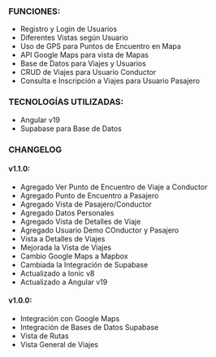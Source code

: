 ### FUNCIONES:

- Registro y Login de Usuarios
- Diferentes Vistas según Usuario
- Uso de GPS para Puntos de Encuentro en Mapa
- API Google Maps para vista de Mapas
- Base de Datos para Viajes y Usuarios
- CRUD de Viajes para Usuario Conductor
- Consulta e Inscripción a Viajes para Usuario Pasajero

### TECNOLOGÍAS UTILIZADAS:

- Angular v19
- Supabase para Base de Datos

### CHANGELOG

#### v1.1.0:

- Agregado Ver Punto de Encuentro de Viaje a Conductor
- Agregado Punto de Encuentro a Pasajero
- Agregado Vista de Pasajero/Conductor
- Agregado Datos Personales
- Agregado Vista de Detalles de Viaje
- Agregado Usuario Demo COnductor y Pasajero
- Vista a Detalles de Viajes
- Mejorada la Vista de Viajes
- Cambio Google Maps a Mapbox
- Cambiada la Integración de Supabase
- Actualizado a Ionic v8
- Actualizado a Angular v19

#### v1.0.0:

- Integración con Google Maps
- Integración de Bases de Datos Supabase
- Vista de Rutas
- Vista General de Viajes
